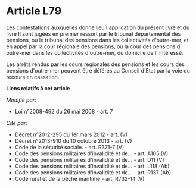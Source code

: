 # Article L79

Les contestations auxquelles donne lieu l'application du présent livre et du livre II sont jugées en premier ressort par le
tribunal départemental des pensions, ou le tribunal des pensions dans les collectivités d'outre-mer, et en appel par la cour
régionale des pensions, ou la cour des pensions d' outre-mer dans les collectivités d'outre-mer, du domicile de l'
intéressé. 

Les arrêts rendus par les cours régionales des pensions et les cours des pensions d'outre-mer peuvent être déférés au Conseil
d'Etat par la voie du recours en cassation.

**Liens relatifs à cet article**

_Modifié par_:

  - Loi n°2008-492 du 26 mai 2008 - art. 7

_Cité par_:

  - Décret n°2012-295 du 1er mars 2012 - art. (V)
  - Décret n°2013-910 du 10 octobre 2013 - art. (V)
  - Code de la sécurité sociale. - art. R371-7 (V)
  - Code des pensions militaires d'invalidité et de... - art. A105 (V)
  - Code des pensions militaires d'invalidité et de... - art. D11 (V)
  - Code des pensions militaires d'invalidité et de... - art. L118 (Ab)
  - Code des pensions militaires d'invalidité et de... - art. R137 (Ab)
  - Code rural et de la pêche maritime - art. R732-14 (V)
